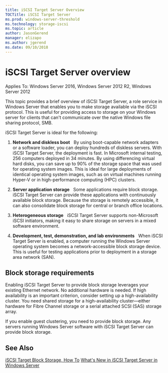 ```yaml
---
title: iSCSI Target Server Overview
TOCTitle: iSCSI Target Server
ms.prod: windows-server-threshold
ms.technology: storage-iscsi
ms.topic: article
author: JasonGerend
manager: elizapo
ms.author: jgerend
ms.date: 09/10/2018
---
```


# iSCSI Target Server overview

Applies To: Windows Server 2016, Windows Server 2012 R2, Windows Server 2012

This topic provides a brief overview of iSCSI Target Server, a role service in Windows Server that enables you to make storage available via the iSCSI protocol. This is useful for providing access to storage on your Windows server for clients that can't communicate over the native Windows file sharing protocol, SMB. 

iSCSI Target Server is ideal for the following:

1.  **Network and diskless boot**   By using boot-capable network adapters or a software loader, you can deploy hundreds of diskless servers. With iSCSI Target Server, the deployment is fast. In Microsoft internal testing, 256 computers deployed in 34 minutes. By using differencing virtual hard disks, you can save up to 90% of the storage space that was used for operating system images. This is ideal for large deployments of identical operating system images, such as on virtual machines running Hyper-V or in high-performance computing (HPC) clusters.

2.  **Server application storage**   Some applications require block storage. iSCSI Target Server can provide these applications with continuously available block storage. Because the storage is remotely accessible, it can also consolidate block storage for central or branch office locations.

3.  **Heterogeneous storage**   iSCSI Target Server supports non-Microsoft iSCSI initiators, making it easy to share storage on servers in a mixed software environment.

4.  **Development, test, demonstration, and lab environments**   When iSCSI Target Server is enabled, a computer running the Windows Server operating system becomes a network-accessible block storage device. This is useful for testing applications prior to deployment in a storage area network (SAN).

## Block storage requirements

Enabling iSCSI Target Server to provide block storage leverages your existing Ethernet network. No additional hardware is needed. If high availability is an important criterion, consider setting up a high-availability cluster. You need shared storage for a high-availability cluster—either hardware for Fibre Channel storage or a serial attached SCSI (SAS) storage array.

If you enable guest clustering, you need to provide block storage. Any servers running Windows Server software with iSCSI Target Server can provide block storage.

## See Also

[iSCSI Target Block Storage, How To](https://docs.microsoft.com/previous-versions/windows/it-pro/windows-server-2012-R2-and-2012/hh848268(v%3dws.11))  
[What's New in iSCSI Target Server in Windows Server](https://docs.microsoft.com/previous-versions/windows/it-pro/windows-server-2012-R2-and-2012/dn305893(v%3dws.11))


